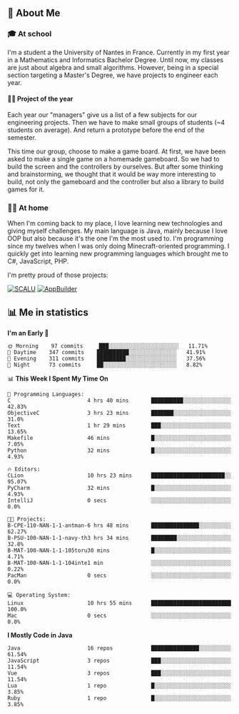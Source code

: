 ## 👀 About Me

### 🎓 At school

I'm a student a the University of Nantes in France. Currently in my first year in a Mathematics and Informatics Bachelor Degree. Until now, my classes are just about algebra and small algorithms. However, being in a special section targeting a Master's Degree, we have projects to engineer each year. 

#### 🔧🔬 Project of the year

Each year our "managers" give us a list of a few subjects for our engineering projects. Then we have to make small groups of students (~4 students on average). And return a prototype before the end of the semester.

This time our group, choose to make a game board. At first, we have been asked to make a single game on a homemade gameboard. So we had to build the screen and the controllers by ourselves. 
But after some thinking and brainstorming, we thought that it would be way more interesting to build, not only the gameboard and the controller but also a library to build games for it.

### 👨‍💻 At home

When I'm coming back to my place, I love learning new technologies and giving myself challenges. My main language is Java, mainly because I love OOP but also because it's the one I'm the most used to. I'm programming since my twelves when I was only doing Minecraft-oriented programming.  I quickly get into learning new programming languages which brought me to C#, JavaScript, PHP. 

I'm pretty proud of those projects:

[![SCALU](https://github-readme-stats.vercel.app/api/pin?username=renardfute&repo=SCALU)](https://github.com/renardfute/scalu)
[![AppBuilder](https://github-readme-stats.vercel.app/api/pin?username=pulsedev2&repo=AppBuilder)](https://github.com/pulsedev2/AppBuilder)

## 📊 Me in statistics
<!--START_SECTION:waka-->
**I'm an Early 🐤** 

```text
🌞 Morning    97 commits     ███░░░░░░░░░░░░░░░░░░░░░░   11.71% 
🌆 Daytime    347 commits    ██████████░░░░░░░░░░░░░░░   41.91% 
🌃 Evening    311 commits    █████████░░░░░░░░░░░░░░░░   37.56% 
🌙 Night      73 commits     ██░░░░░░░░░░░░░░░░░░░░░░░   8.82%

```


📊 **This Week I Spent My Time On** 

```text
💬 Programming Languages: 
C                        4 hrs 40 mins       ██████████░░░░░░░░░░░░░░░   42.83% 
ObjectiveC               3 hrs 23 mins       ███████░░░░░░░░░░░░░░░░░░   31.0% 
Text                     1 hr 29 mins        ███░░░░░░░░░░░░░░░░░░░░░░   13.65% 
Makefile                 46 mins             █░░░░░░░░░░░░░░░░░░░░░░░░   7.05% 
Python                   32 mins             █░░░░░░░░░░░░░░░░░░░░░░░░   4.93%

🔥 Editors: 
CLion                    10 hrs 23 mins      ███████████████████████░░   95.07% 
PyCharm                  32 mins             █░░░░░░░░░░░░░░░░░░░░░░░░   4.93% 
IntelliJ                 0 secs              ░░░░░░░░░░░░░░░░░░░░░░░░░   0.0%

🐱‍💻 Projects: 
B-CPE-110-NAN-1-1-antman-6 hrs 48 mins       ███████████████░░░░░░░░░░   62.27% 
B-PSU-100-NAN-1-1-navy-th3 hrs 34 mins       ████████░░░░░░░░░░░░░░░░░   32.8% 
B-MAT-100-NAN-1-1-105toru30 mins             █░░░░░░░░░░░░░░░░░░░░░░░░   4.71% 
B-MAT-100-NAN-1-1-104inte1 min               ░░░░░░░░░░░░░░░░░░░░░░░░░   0.22% 
PacMan                   0 secs              ░░░░░░░░░░░░░░░░░░░░░░░░░   0.0%

💻 Operating System: 
Linux                    10 hrs 55 mins      █████████████████████████   100.0% 
Mac                      0 secs              ░░░░░░░░░░░░░░░░░░░░░░░░░   0.0%

```

**I Mostly Code in Java** 

```text
Java                     16 repos            ███████████████░░░░░░░░░░   61.54% 
JavaScript               3 repos             ███░░░░░░░░░░░░░░░░░░░░░░   11.54% 
Vue                      3 repos             ███░░░░░░░░░░░░░░░░░░░░░░   11.54% 
Lua                      1 repo              █░░░░░░░░░░░░░░░░░░░░░░░░   3.85% 
Ruby                     1 repo              █░░░░░░░░░░░░░░░░░░░░░░░░   3.85%

```



<!--END_SECTION:waka-->
